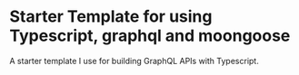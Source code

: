 # Starter Template for using Typescript, graphql and moongoose

A starter template I use for building GraphQL APIs with Typescript. 
